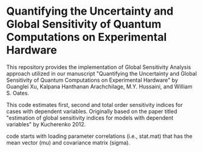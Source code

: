 # Quantifying the Uncertainty and Global Sensitivity of Quantum Computations on Experimental Hardware

This repository provides the implementation of Global Sensitivity Analysis approach utilized in our manuscript "Quantifying the Uncertainty and Global Sensitivity of Quantum Computations on Experimental Hardware" by Guanglei Xu, Kalpana Hanthanan Arachchilage, M.Y. Hussaini, and William S. Oates. 

This code estimates first, second and total order sensitivity indices for cases with dependent variables. Originally based on the paper titled "estimation of global sensitivity indices for models with dependent variables" by Kucherenko 2012.

code starts with loading parameter correlations (i.e., stat.mat) that has the mean vector (mu) and covariance matrix (sigma).
